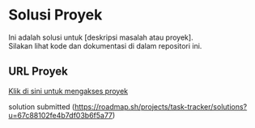 # Solusi Proyek

Ini adalah solusi untuk [deskripsi masalah atau proyek].  
Silakan lihat kode dan dokumentasi di dalam repositori ini.

## URL Proyek
[Klik di sini untuk mengakses proyek](https://roadmap.sh/projects/task-tracker)

solution submitted (https://roadmap.sh/projects/task-tracker/solutions?u=67c88102fe4b7df03b6f5a77)
